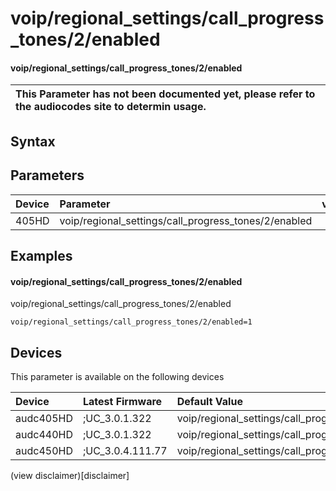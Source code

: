 ﻿---
description: voip/regional_settings/call_progress_tones/2/enabled
search: false
---

# voip/regional_settings/call_progress_tones/2/enabled

#### voip/regional_settings/call_progress_tones/2/enabled


| This Parameter has not been documented yet, please refer to the audiocodes site to determin usage.  | 
| :--- |

## Syntax

## Parameters
|Device|Parameter|value|Description|
|:---|:---|:---|:---|
| 405HD | voip/regional_settings/call_progress_tones/2/enabled |  |  |

## Examples
#### voip/regional_settings/call_progress_tones/2/enabled

voip/regional_settings/call_progress_tones/2/enabled

```
voip/regional_settings/call_progress_tones/2/enabled=1
```

## Devices
This parameter is available on the following devices

| Device | Latest Firmware | Default Value |
|:---|:---|:---|
| audc405HD | ;UC_3.0.1.322 | voip/regional_settings/call_progress_tones/2/enabled=1 
| audc440HD | ;UC_3.0.1.322 | voip/regional_settings/call_progress_tones/2/enabled=1 
| audc450HD | ;UC_3.0.4.111.77 | voip/regional_settings/call_progress_tones/2/enabled=1 

(view disclaimer)[disclaimer]
